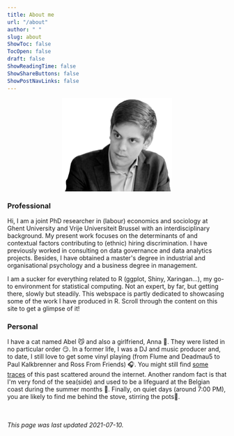 ```yaml
---
title: About me
url: "/about"
author: " "
slug: about
ShowToc: false
TocOpen: false
draft: false
ShowReadingTime: false
ShowShareButtons: false
ShowPostNavLinks: false
---
```


<img src="https://raw.githubusercontent.com/lglip/louislippens/main/images/llprofilewide.png" width="50%" style="display: block; margin: auto;" />


### Professional
Hi, I am a joint PhD researcher in (labour) economics and sociology at Ghent University and Vrije Universiteit Brussel with an interdisciplinary background. My present work focuses on the determinants of and contextual factors contributing to (ethnic) hiring discrimination. I have previously worked in consulting on data governance and data analytics projects. Besides, I have obtained a master's degree in industrial and organisational psychology and a business degree in management.

I am a sucker for everything related to R (ggplot, Shiny, Xaringan...), my go-to environment for statistical computing. Not an expert, by far, but getting there, slowly but steadily. This webspace is partly dedicated to showcasing some of the work I have produced in R. Scroll through the content on this site to get a glimpse of it!


### Personal
I have a cat named Abel 😼 and also a girlfriend, Anna 👧. They were listed in no particular order 😏. In a former life, I was a DJ and music producer and, to date, I still love to get some vinyl playing (from Flume and Deadmau5 to Paul Kalkbrenner and Ross From Friends) 🎧. You might still find <a href="https://soundcloud.com/subwaves" target="_blank">some traces</a> of this past scattered around the internet. Another random fact is that I'm very fond of the sea(side) and used to be a lifeguard at the Belgian coast during the summer months 🌊. Finally, on quiet days (around 7:00 PM), you are likely to find me behind the stove, stirring the pots🍱.

<br></br>
_This page was last updated 2021-07-10._
